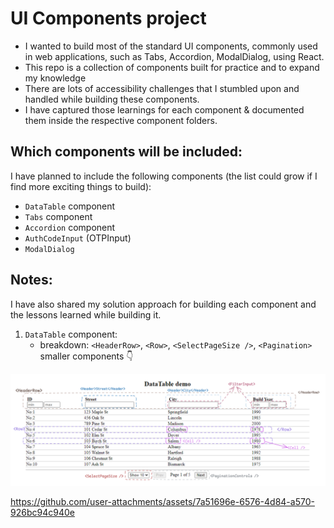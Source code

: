 # UI Components project
  - I wanted to build most of the standard UI components, commonly used in web applications, such as Tabs, Accordion, ModalDialog, using React.
  - This repo is a collection of components built for practice and to expand my knowledge
  - There are lots of accessibility challenges that I stumbled upon and handled while building these components.
  - I have captured those learnings for each component & documented them inside the respective component folders.

## Which components will be included:
  I have planned to include the following components (the list could grow if I find more exciting things to build):
  - `DataTable` component
  - `Tabs` component
  - `Accordion` component
  - `AuthCodeInput` (OTPInput) 
  - `ModalDialog`

## Notes:
  I have also shared my solution approach for building each component and the lessons learned while building it.

 1. `DataTable` component:
     - breakdown: `<HeaderRow>`, `<Row>`, `<SelectPageSize />`, `<Pagination>` smaller components 👇
 <img src="./src/assets/DataTable_diagram.png" />
 
https://github.com/user-attachments/assets/7a51696e-6576-4d84-a570-926bc94c940e

